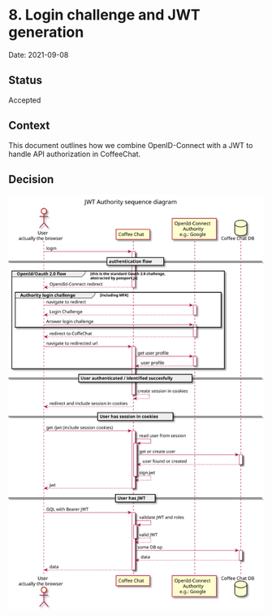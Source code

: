 # 8. Login challenge and JWT generation

Date: 2021-09-08

## Status

Accepted

## Context

This document outlines how we combine OpenID-Connect with a JWT to handle API
authorization in CoffeeChat.

## Decision

![Sequence Diagram](0008-sequence.plantuml.svg)
